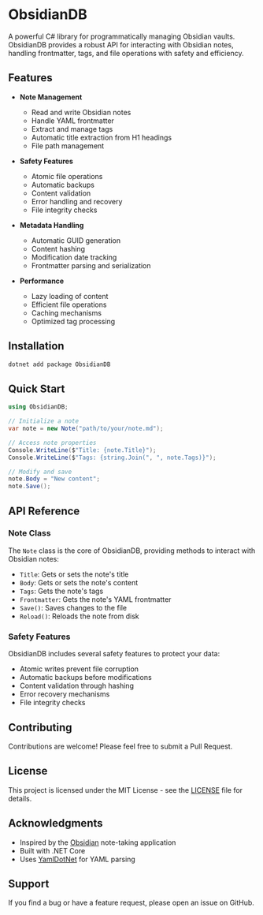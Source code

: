 # ObsidianDB

A powerful C# library for programmatically managing Obsidian vaults. ObsidianDB provides a robust API for interacting with Obsidian notes, handling frontmatter, tags, and file operations with safety and efficiency.

## Features

- **Note Management**
  - Read and write Obsidian notes
  - Handle YAML frontmatter
  - Extract and manage tags
  - Automatic title extraction from H1 headings
  - File path management

- **Safety Features**
  - Atomic file operations
  - Automatic backups
  - Content validation
  - Error handling and recovery
  - File integrity checks

- **Metadata Handling**
  - Automatic GUID generation
  - Content hashing
  - Modification date tracking
  - Frontmatter parsing and serialization

- **Performance**
  - Lazy loading of content
  - Efficient file operations
  - Caching mechanisms
  - Optimized tag processing

## Installation

```bash
dotnet add package ObsidianDB
```

## Quick Start

```csharp
using ObsidianDB;

// Initialize a note
var note = new Note("path/to/your/note.md");

// Access note properties
Console.WriteLine($"Title: {note.Title}");
Console.WriteLine($"Tags: {string.Join(", ", note.Tags)}");

// Modify and save
note.Body = "New content";
note.Save();
```

## API Reference

### Note Class

The `Note` class is the core of ObsidianDB, providing methods to interact with Obsidian notes:

- `Title`: Gets or sets the note's title
- `Body`: Gets or sets the note's content
- `Tags`: Gets the note's tags
- `Frontmatter`: Gets the note's YAML frontmatter
- `Save()`: Saves changes to the file
- `Reload()`: Reloads the note from disk

### Safety Features

ObsidianDB includes several safety features to protect your data:

- Atomic writes prevent file corruption
- Automatic backups before modifications
- Content validation through hashing
- Error recovery mechanisms
- File integrity checks

## Contributing

Contributions are welcome! Please feel free to submit a Pull Request.

## License

This project is licensed under the MIT License - see the [LICENSE](LICENSE) file for details.

## Acknowledgments

- Inspired by the [Obsidian](https://obsidian.md) note-taking application
- Built with .NET Core
- Uses [YamlDotNet](https://github.com/aaubry/YamlDotNet) for YAML parsing

## Support

If you find a bug or have a feature request, please open an issue on GitHub. 